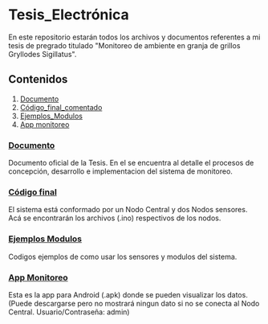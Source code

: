 # **Tesis_Electrónica**
En este repositorio estarán todos los archivos y documentos referentes a mi tesis de pregrado titulado "Monitoreo de ambiente en granja de grillos Gryllodes Sigillatus".
 
## Contenidos
 1. [Documento](/Tesis_Grillos__Final.pdf) 
 2. [Código_final_comentado](/Codigo_final_comentado)
 3. [Ejemplos_Modulos](/Ejemplos_Modulos)
 4. [App monitoreo](/APP)
 
### [Documento](/Tesis_Grillos__Final.pdf)
 Documento oficial de la Tesis. En el se encuentra al detalle el procesos de concepción, desarrollo e implementacion del sistema de monitoreo.

### [Código final](/Codigo_final_comentado)
 El sistema está conformado por un Nodo Central y dos Nodos sensores. Acá se encontrarán los archivos (.ino) respectivos de los nodos.

### [Ejemplos Modulos](/Ejemplos_Modulos)
 Codigos ejemplos de como usar los sensores y modulos del sistema. 

### [App Monitoreo](/APP) 
 Esta es la app para Android (.apk) donde se pueden visualizar los datos. (Puede descargarse pero no mostrará ningun dato si no se conecta al Nodo Central.      Usuario/Contraseña: admin)
